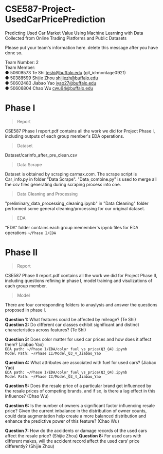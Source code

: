 # CSE587-Project-UsedCarPricePrediction

Predicting Used Car Market Value Using Machine Learning with Data Collected from Online Trading Platforms and Public Datasets

Please put your team's information here. delete this message after you have done so.

Team Number: 2  
Team Member:  
● 50608573 Te Shi teshi@buffalo.edu (git_id:montage0921)  
● 50388599 Shijie Zhou shijiezh@buffalo.edu  
● 50602483 Jiabao Yao jyao27@buffalo.edu  
● 50606804 Chao Wu cwu64@buffalo.edu

# Phase I

> Report

CSE587 Phase I report.pdf contains all the work we did for Project Phase I, including outputs of each group member's EDA operations.

> Dataset

Dataset/carinfo_after_pre_clean.csv

> Data Scrape

Dataset is obtained by scraping carmax.com. The scrape script is Car_info.py in folder "Data Scrape". "Data_combine.py" is used to merge all the csv files generating during scraping process into one.

> Data Cleaning and Processing

"preliminary_data_processing_cleaning.ipynb" in "Data Cleaning" folder performed some general cleaning/processing for our original dataset.

> EDA

"EDA" folder contains each group memember's ipynb files for EDA operations
`~/Phase I/EDA`


# Phase II
> Report

CSE587 Phase II report.pdf contains all the work we did for Project Phase II, including questions refining in phase I, model training and visulizations of each group member.

> Model

There are four corresponding folders to anaylysis and answer the questions proposed in phase I.

**Question 1:** What features could be affected by mileage? (Te Shi)  
**Question 2:** Do different car classes exhibit significant and distinct characteristics across features? (Te Shi)

**Question 3:** Does color matter for used car prices and how does it affect them?  (Jiabao Yao)  
`EDA path: ~/Phase I/EDA/color_fuel_vs_price(Q3_Q4).ipynb`  
`Model Path: ~/Phase II/Model_Q3_4_Jiabao_Yao`

**Question 4:** What attributes are associated with fuel for used cars? (Jiabao Yao)  
`EDA path: ~/Phase I/EDA/color_fuel_vs_price(Q3_Q4).ipynb`  
`Model Path: ~/Phase II/Model_Q3_4_Jiabao_Yao`

**Question 5:** Does the resale price of a particular brand get influenced by the resale prices of competing brands, and if so, is there a lag effect in this influence? (Chao Wu)

**Question 6:** Is the number of owners a significant factor influencing resale price? Given the current imbalance in the distribution of owner counts, could data augmentation help create a more balanced distribution and enhance the predictive power of this feature? (Chao Wu)

**Question 7:** How do the accidents or damage records of the used cars affect the resale price? (Shijie Zhou)
**Question 8:**  For used cars with different makes, will the accident record affect the used cars’ price differently? (Shijie Zhou)





